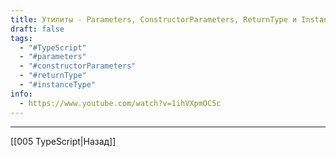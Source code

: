 ```yaml
---
title: Утилиты - Parameters, ConstructorParameters, ReturnType и InstanceType
draft: false
tags:
  - "#TypeScript"
  - "#parameters"
  - "#constructorParameters"
  - "#returnType"
  - "#instanceType"
info:
  - https://www.youtube.com/watch?v=1ihVXpmOC5c
---
```


_____

[[005 TypeScript|Назад]]